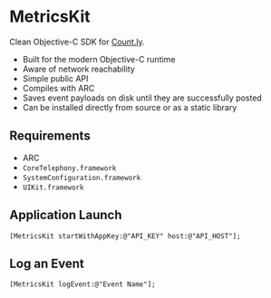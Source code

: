 # MetricsKit

Clean Objective-C SDK for [Count.ly](http://count.ly).

- Built for the modern Objective-C runtime
- Aware of network reachability
- Simple public API
- Compiles with ARC
- Saves event payloads on disk until they are successfully posted
- Can be installed directly from source or as a static library

## Requirements

- ARC
- `CoreTelephony.framework`
- `SystemConfiguration.framework`
- `UIKit.framework`

## Application Launch

    [MetricsKit startWithAppKey:@"API_KEY" host:@"API_HOST"];

## Log an Event

    [MetricsKit logEvent:@"Event Name"];

